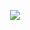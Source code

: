 <p align="center">
  <img src="https://skillicons.dev/icons?i=python,cpp,arch,nix,lua,github,bash,zsh,neovim,git,html,css,javascript,vscode,zed" />
</p>
